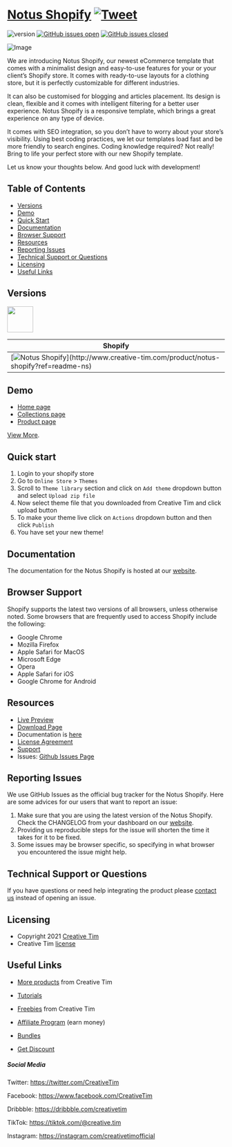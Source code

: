 # [Notus Shopify](https://creativetim.myshopify.com/?ref=readme-ns) [![Tweet](https://img.shields.io/twitter/url/http/shields.io.svg?style=social&logo=twitter)](https://twitter.com/intent/tweet?url=https://www.creative-tim.com/product/notus-shopify&text=Check%Notus%Shopify%202%20made%20by%20@CreativeTim%20#uikit%20#shopify%20#ecommerce%20#html%20https://www.creative-tim.com/product/notus-shopify)

![version](https://img.shields.io/badge/version-1.0.0-blue.svg) [![GitHub issues open](https://img.shields.io/github/issues/creativetimofficial/ct-notus-shopify.svg)](https://github.com/creativetimofficial/ct-notus-shopify/issues?q=is%3Aopen+is%3Aissue) [![GitHub issues closed](https://img.shields.io/github/issues-closed-raw/creativetimofficial/ct-notus-shopify.svg)](https://github.com/creativetimofficial/ct-notus-shopify/issues?q=is%3Aissue+is%3Aclosed)

![Image](https://s3.amazonaws.com/creativetim_bucket/products/540/original/notus-shopify.jpg)

We are introducing Notus Shopify, our newest eCommerce template that comes with a minimalist design and easy-to-use features for your or your client’s Shopify store. It comes with ready-to-use layouts for a clothing store, but it is perfectly customizable for different industries. 

It can also be customised for blogging and articles placement. Its design is clean, flexible and it comes with intelligent filtering for a better user experience.
Notus Shopify is a responsive template, which brings a great experience on any type of device. 

It comes with SEO integration, so you don’t have to worry about your store’s visibility. Using best coding practices, we let our templates load fast and be more friendly to search engines.
Coding knowledge required? Not really! Bring to life your perfect store with our new Shopify template.

Let us know your thoughts below. And good luck with development!

## Table of Contents

* [Versions](#versions)
* [Demo](#demo)
* [Quick Start](#quick-start)
* [Documentation](#documentation)
* [Browser Support](#browser-support)
* [Resources](#resources)
* [Reporting Issues](#reporting-issues)
* [Technical Support or Questions](#technical-support-or-questions)
* [Licensing](#licensing)
* [Useful Links](#useful-links)

## Versions

[<img src="https://rawcdn.githack.com/creativetimofficial/public-assets/a3216841c7336208e780e15575e5e0e05a72019f/logos/shopify-logo.jpg" width="60" height="60" />](https://www.creative-tim.com/product/notus-shopify?ref=readme-ns)

| Shopify |
| --- |
| [![Notus Shopify](https://s3.amazonaws.com/creativetim_bucket/products/540/thumb/notus-shopify.jpg?)](http://www.creative-tim.com/product/notus-shopify?ref=readme-ns)

## Demo

- [Home page](https://creativetim.myshopify.com/?ref=readme-ns)
- [Collections page](https://creativetim.myshopify.com/collections/all?ref=readme-ns)
- [Product page](https://creativetim.myshopify.com/products/backstrap-side-stripe-trousers?ref=readme-ns)

[View More](https://creativetim.myshopify.com?ref=readme-ns).

## Quick start

1. Login to your shopify store 
2. Go to `Online Store` > `Themes`  
3. Scroll to `Theme library` section and click on `Add theme` dropdown button and select `Upload zip file`
4. Now select theme file that you downloaded from Creative Tim and click upload button
5. To make your theme live click on `Actions` dropdown button and then click `Publish`
6. You have set your new theme!

## Documentation
The documentation for the Notus Shopify is hosted at our [website](https://www.creative-tim.com/blog/creative-tim/notus-shopify/?ref=readme-ns).

## Browser Support
Shopify supports the latest two versions of all browsers, unless otherwise noted. Some browsers that are frequently used to access Shopify include the following:

- Google Chrome
- Mozilla Firefox
- Apple Safari for MacOS
- Microsoft Edge
- Opera
- Apple Safari for iOS
- Google Chrome for Android

## Resources
- [Live Preview](https://creativetim.myshopify.com?ref=readme-ns)
- [Download Page](https://www.creative-tim.com/product/notus-shopify?ref=readme-ns)
- Documentation is [here](https://www.creative-tim.com/blog/creative-tim/notus-shopify/?ref=readme-ns)
- [License Agreement](https://www.creative-tim.com/license?ref=readme-ns)
- [Support](https://www.creative-tim.com/contact-us?ref=readme-ns)
- Issues: [Github Issues Page](https://github.com/creativetimofficial/ct-notus-shopify/issues)

## Reporting Issues
We use GitHub Issues as the official bug tracker for the Notus Shopify. Here are some advices for our users that want to report an issue:

1. Make sure that you are using the latest version of the Notus Shopify. Check the CHANGELOG from your dashboard on our [website](https://www.creative-tim.com/product/notus-shopify?ref=readme-ns).
2. Providing us reproducible steps for the issue will shorten the time it takes for it to be fixed.
3. Some issues may be browser specific, so specifying in what browser you encountered the issue might help.

## Technical Support or Questions

If you have questions or need help integrating the product please [contact us](https://www.creative-tim.com/contact-us?ref=readme-ns) instead of opening an issue.

## Licensing

- Copyright 2021 [Creative Tim](https://www.creative-tim.com?ref=readme-ns)
- Creative Tim [license](https://www.creative-tim.com/license?ref=readme-ns)

## Useful Links

- [More products](https://www.creative-tim.com/templates?ref=readme-ns) from Creative Tim

- [Tutorials](https://www.youtube.com/channel/UCVyTG4sCw-rOvB9oHkzZD1w)

- [Freebies](https://www.creative-tim.com/bootstrap-themes/free?ref=readme-ns) from Creative Tim

- [Affiliate Program](https://www.creative-tim.com/affiliates/new?ref=readme-ns) (earn money)

- [Bundles](https://www.creative-tim.com/bundles)

- [Get Discount](https://www.creative-tim.com/coupon)

##### Social Media

Twitter: <https://twitter.com/CreativeTim>

Facebook: <https://www.facebook.com/CreativeTim>

Dribbble: <https://dribbble.com/creativetim>

TikTok: <https://tiktok.com/@creative.tim>

Instagram: <https://instagram.com/creativetimofficial>
